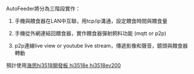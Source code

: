 AutoFeeder將分為三階段實作：

1. 手機與餵食器在LAN中互聯，用tcp/ip溝通，設定餵食時間與餵食量

2. 手機從外網連結回餵食器，實作餵食器彈射飼料功能 (mqtt or p2p)

3. p2p連線live view or youtube live stream，傳遞影像和聲音，鏡頭與餵食器轉動

預計使用[海思hi3518開發板 hi3518e hi3518ev200](https://world.taobao.com/item/558321632409.htm?spm=a21wu.10013406-tw.0.0.443f47cbxepaN1)
